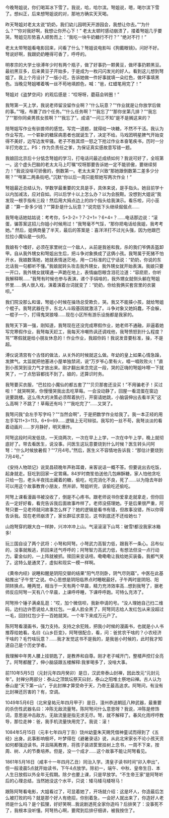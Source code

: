 今晚弩姐说，你们喝耳冰下雪了。我说，哈，哈尔滨。弩姐说，嗯，喝尔滨下雪了。想纠正，后来想弩姐说的对，那地方确实天天喝。 ​​​​

昨天弩姐对老太太说“奶奶，我们幼儿园明天开游园会，我想让你去。”“为什么？”“你对我好啊，我想让你开心下！” 老太太顿时感动崩溃了，搂着弩姐几乎要哭。弩姐见形势喜人顺势而上：“我吃一块牛奶糖行不行？” “绝对不行！” ​​​​

老太太带弩姐看电影回来，问看了什么？弩姐说电影叫《狗戴眼镜》。问好不好。弩说好啊，我跟奶奶睡得可香了，呼呼的。 ​​​​

明孝宗的大学士徐溥年少时有两个瓶子，做了好事扔一颗黄豆，做坏事扔颗黑豆。最初黑豆多，后来黄豆子开始多，于是成为一枚闪闪发光的好人。看到这儿想到弩姐了。我上个月设计了一版小花，告诉她做一件好事就填一朵红色，做坏事填黑色。当晚见弩姐嘟着嘴一丝不苟地填颜色，喊：“爸，红蜡笔用完了！” ​​​​

弩姐对《盗梦空间》的观后感是：“哎呀呀，蘑菇会转圈！” ​​​​

我弩第一天上学，我说老师留没留作业啊？“什么玩意？”“作业就是让你放学后做的事。”“哦，布置了四个任务。”“什么任务啊？”“我忘了”“那你坐第几排？”“我忘了”“那你同桌男孩女孩啊？”“我忘了”。成语“一问三不知”是不是搁这来的？

陪弩姐写作业有驯兽师的感觉。写完一道题，就得给一块糖，不然不干活。我认为作业写完，一个崭新的糖尿病患者也就诞生了，决定不给。马戏团明星脾气开始变得不美好，边写边发牢骚。老子不胜其烦一怒之下抢过作业本奋笔疾书，历时一分半打完收工。PS：作为负责任之爹，为保证真实感故意写错一题。

​​我娘回北京后十分惦念弩姐的学习，打电话问最近成绩如何？我说可好了，全班第一。这个虚头巴脑的老太太马上叮嘱“哎呀那要告诉她一定不能骄傲，要继续努力！”我说没啥可骄傲的，倒数第一。老太太来了兴致“那她跟倒数第二差多少分啊？”“甩第二两条街吧。”沉默“你以后一周只能帮她写两次作业！”

弩姐最近总结认为，学数学最重要的文具是手，具体来说，是手指头。她目前学十以内加减法，应对自如。问以后学十以上怎么办？以为会脱鞋。没想到大姐说“我
发现一根手指有三段！然后用大拇点边上的四个指头给我演示。看乐啦，问小巫婆：”算一卦多少钱？“”算卦是什么玩意？“说完低下头继续倔倔点…… ​​​​

我弩电话她姑姑说：考考你，5+3-2=？7-2+1=？6+4=？……电话那边说：“滚蛋，骗答案这招儿你姐小时候用过！”我弩毫不气馁，“那你把电话给我姐，我考考她。” 然后，姐俩商量了半天，最后的答案是：喜洋洋打不过光头强，因为他跟巴拉拉小魔仙是一伙的。 ​​​​

我娘有个嗜好，必须在家里树立一个敌人，从前是我爸和我，杀的我们爷俩丢盔卸甲。自从我外甥女和弩姐出生后，把斗争对象换成了这俩小孩。我弩属于死猪不怕开水，我娘数落她，她就表情迷茫地，用一口标准的辽宁话说：“奶奶，你说的东北话我一句都听不懂。”我娘就转头攻击我外甥女，我外甥女就开始表演。我娘只要一开口，我外甥女就噗通一声跪在地上，表情幽怨眼含泪花泣道：“容麽麽，你听我解释啊……”我弩有时候也参与表演，递个手绢啥的，我外甥女就侧头躺在弩姐怀里……俩人很入戏，演着演着台词就变了：“奶奶，你给我俩买套宫里的衣裳呗。” ​​​​

我们院没那么和谐，弩姐小时候在操场总受欺负，哭。我又不能揍小孩，就给弩姐个棍子。我弩武器在手，东北人斗殴基因就激活了。斗争对象又她妈蠢，不会躲，一棍子一个，打得鬼哭狼嚎……现在小区所有游乐设施都是我家的。 ​​

我弩天下第一强，刚知道，我弩现在还没完成寒假作业，她老师不通融，非逼着她写完寒假作业，我弩每天赶工，我每天冷嘲热讽还调戏他，我弩愤怒到什么程度？骂“”寒假就是给小朋友休息的！作业作业，我超你妈！我说发音要标准，操，不是超。 ​​​​

溥仪说清宫有个古怪的做法，从关外的时候就这么做。年幼的皇上如果心情急躁，发脾气。太监就把他塞进小屋单独禁闭，说“万岁爷心里有火，唱一唱败败火！”直到小孩哭到没力气才放出来。刚才翻出来念完这一段，哭的正嗨的弩姐咔嚓一下就笑了，一丁点愁容都找不到了。娘的，还算识时务。 ​​​​

我弩要买衣服，“巴拉拉小魔仙的都五套了”“贝贝那套还没买！”不用骗老子！买过啦！“ 就哭啊哭，你慢慢哭我出去吃草莓。一会没动静了，回屋一看混蛋在窗边
说要跳楼。这么伟大的决策必须帮着执行，开窗请她跳，小脑袋伸出去看半天”这么高啊？不跳了！草莓还有吗？“”我吃完了“……又哭了。 ​​​​

我弩问我“会左手写字吗？”“当然会啊”，于是把数学作业给我了。我一本正经的用左手写11+3=113，6+9=69……逻辑上无可辩驳。我写的一丝不苟，我弩淡淡的看着动画片……岁月静好，明天爆炸。 ​​​​

阿弩这段时间发低烧，一天烧两次，一次在早上上学，一次在中午上学，晚上就彻底好了。带去看医生，说没事。问医生这玩意要烧到什么时候？医生转头问阿
弩：“什么时候放暑假？”“7月4号。”然后，医生义不容情地告诉我：“那估计要烧到7月4号。” ​​​​

《安持人物琐记》说吴昌硕晚年声称耳聋，来客说话一概不答。但要说出去吃饭，起身就走。狂吃到回家一定胃痛。84岁时商笙伯送他几包麻酥糖，家人怕他贪吃只给一包，老头半夜找出藏着的糖，偷吃，吃完消化不良，死了……以为隐去年龄可以用这个故事教育小朋友，然并卵，弩姐听完，该偷吃还偷吃。 ​​​​

阿弩上课看漫画书被没收了，倒是不心疼书。跟老师说书你爱拿走就拿走，但你回去一定好好看，看完告诉我后面故事咋样了。老师没搭理她。于是后果很严重，阿弩只要一见老师就问故事怎么样了？她的逻辑是看书有错，但故事没错，所以你得告诉我。现在老师崩溃了，家长群征求意见，这书到底还不还给她乜？

山炮弩穿的跟大白一样肿，兴冲冲冲上山。气滚滚滚下山骂：破雪!都没我家冰箱多! ​​​​

玩三国自设了两个武将：小弩和阿弩。小弩武力高智力低，跟我不一条心。吕布似的，没事就叛逃，抓回来还气呼呼的；阿弩智力高武力低，有想法但没一点行动力。霍金似的，一上阵就被抓。赎回来变话唠。嘞嘞嘞让我给她买装备。我都气笑了。这特么是通灵了，虚拟和现实一模一样啊。 ​​​​

《黄帝内经》说睡和醒是阴阳交替的结果"阳气尽则卧，阴气尽则寤"。中医在此基础推出“子午觉”之说。中心思想是阴阳临界点时睡眠最好。子午两时是阴阳、阳
阴转换点。睡两觉，相当于一天有两个早晨，精力充沛效率高…想到我弩了，据老师反应阿弩一天有八个早晨，上课呼呼睡，下课呼呼跑。可特么充沛了。

阿弩拎个锤子满桌乱逛：”哎，加个微信呗，我新申请的号。“没人理她自己扫二维码，边扫边许愿说给人发红包。一桌人脸全黑了，阿弩同志给人发红包从来没超过一毛，回封红包少于一百她就哭。一个年下来成万元户了。

陈阿弩看漫画书，强力支持。支持之余犯贱，把我小时候的漫画书，也就是小人书推荐给她看。名曰《山乡巨变》，阿弩很配合，看，问：爸贫农干啥的？小农经济干啥的？毛竹啥玩意？……我才发觉这书不是我的，是我爸小时候的，此时我才知道自己是个历史学者。

我理解中年男人腰上挂钥匙了，是教养和自尊。刚才老子喊开门，整楼声控灯全亮了。阿弩都醒了，伸小脑袋跟五楼解释:我爹喝多了，没啥大事。 ​​​

前110年5月5日（元封元年四月癸卯）是日，汉武帝泰山封禅，因此改元“元封元年”。封禅分两部分：泰山之顶筑坛祭天曰封，泰山之阳堆土祭地曰禅。古人认为泰山是“天下第一山”，于此封禅才算受命于天，乃帝王最高追求。阿弩问，有没有比封禅还厉害的？有，空调。 ​​​​

1049年5月6日（北宋皇祐元年四月甲子）是日，澶州恭送朝廷八种武器，最重要的杀伤性武器名曰：冲陈无敌流量弩。陈阿弩问什么意思呀？我说，冲陈是修饰词，意思是冲击敌方。无敌流量是指无求无尽。弩，就不解释了。春风化雨哼哼教导，那位走神：爸，我手机流量快用完了。我说：滚！ ​​​​

1084年5月15日（元丰七年四月丁丑）饶州幼童朱天赐凭借神童试而得到了《五经》出身。此事影响极坏，叶梦得在《避暑录话》说，从此北宋家长不论小孩天资如何都强迫读书。并且隔离教育，将孩子装进筐里挂树上念书，一周不下来，按周、树、人的节奏培养。但是，没一个成才……这个故事不能让阿弩看见。 ​​​​

1861年5月16日（咸丰十一年四月乙丑）同治入学。清皇子读书时间“卯入申出”，但一般凌晨5点就开始读书，下午4点放学。除初一，端午、中秋、皇帝生日、本
人生日放假以外全年无假期。除夕也要上课，只是早放学。“不生帝王家”是阿弩听后的心理总结，当然她没这个水平，只说：矮马矮马矮呀马！

跟陈阿弩看电影，大姐看过了，可显着她了，开场就介绍：这是坏人，你造最后怎么被打败的吗？就是那个好人有绝招，你别着急，一会好人就出来了，你造好人老师是什么吗？是个狐狸，好好笑啊…我说剧透死全家你造吗？后排笑了：没事死不了，我根本没听懂。阿弩热心啊，要爬到后排仔细讲，被我按住​​​了。


​​
